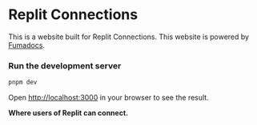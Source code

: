 # Replit Connections

This is a website built for Replit Connections. This website is powered by [Fumadocs](https://github.com/fuma-nama/fumadocs).

### Run the development server

```bash
pnpm dev
```

Open [http://localhost:3000](http://localhost:3000) in your browser to see the result.

**Where users of Replit can connect.**
